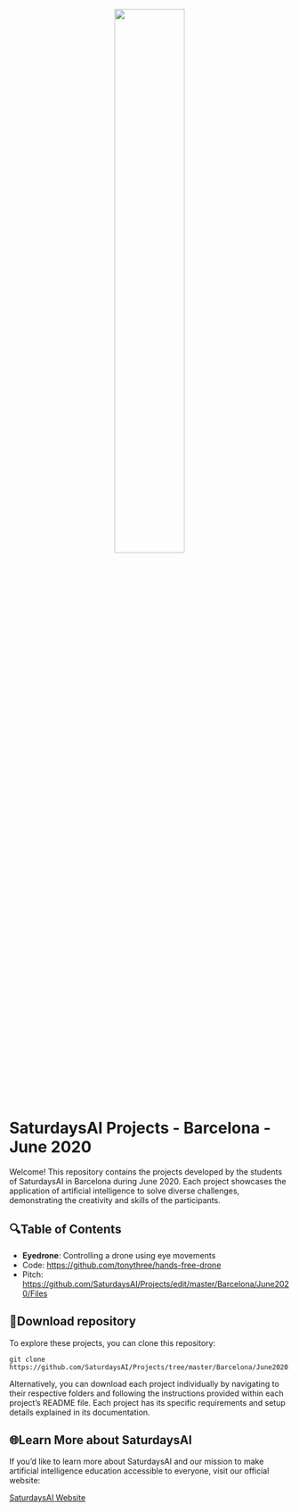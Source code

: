 <p align="center"><img width="50%" src="https://saturdaysai.github.io/saturdaysai/images/logo.png" /></p>

# SaturdaysAI Projects - Barcelona - June 2020

Welcome! This repository contains the projects developed by the students of SaturdaysAI in Barcelona during June 2020. Each project showcases the application of artificial intelligence to solve diverse challenges, demonstrating the creativity and skills of the participants.

## 🔍Table of Contents

- **Eyedrone**: Controlling a drone using eye movements
- Code: https://github.com/tonythree/hands-free-drone
- Pitch: https://github.com/SaturdaysAI/Projects/edit/master/Barcelona/June2020/Files

## 💾Download repository

To explore these projects, you can clone this repository:
```
git clone https://github.com/SaturdaysAI/Projects/tree/master/Barcelona/June2020.git
```
Alternatively, you can download each project individually by navigating to their respective folders and following the instructions provided within each project’s README file.
Each project has its specific requirements and setup details explained in its documentation.

## 🌐Learn More about SaturdaysAI

If you’d like to learn more about SaturdaysAI and our mission to make artificial intelligence education accessible to everyone, visit our official website:

[SaturdaysAI Website](https://saturdays.ai/)
